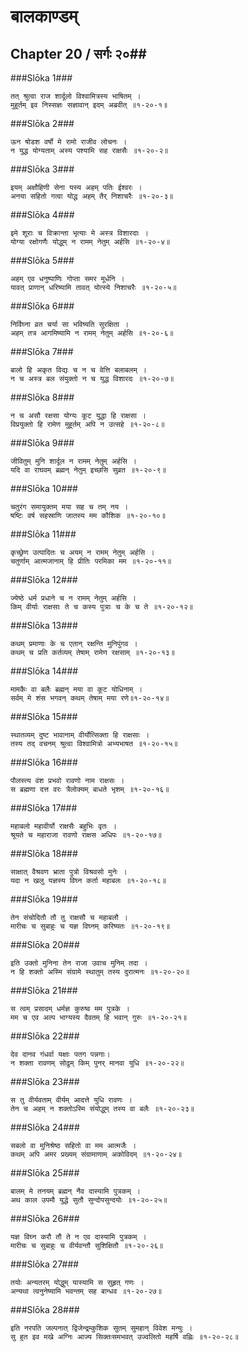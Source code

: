 बालकाण्डम्
===============================


## Chapter 20  / सर्गः २०##


###Slōka 1###


    तत् श्रुत्वा राज शार्दूलो विश्वामित्रस्य भाषितम् ।
    मुहूर्तम् इव निस्सज्ञः सज्ञावान् इदम् अब्रवीत् ॥१-२०-१॥


###Slōka 2###


    ऊन षोडश वर्षो मे रामो राजीव लोचनः ।
    न युद्ध योग्यताम् अस्य पश्यामि सह राक्षसैः ॥१-२०-२॥


###Slōka 3###


    इयम् अक्षौहिणी सेना यस्य अहम् पतिः ईश्वरः ।
    अनया सहितो गत्वा योद्ध अहम् तैर् निशाचरैः ॥१-२०-३॥


###Slōka 4###


    इमे शूराः च विक्रान्ता भृत्याः मे अस्त्र विशारदाः ।
    योग्या रक्षोगणैः योद्धुम् न रामम् नेतुम् अर्हसि ॥१-२०-४॥


###Slōka 5###


    अहम् एव धनुष्पाणिः गोप्ता समर मूर्धनि ।
    यावत् प्राणान् धरिष्यामि तावत् योत्स्ये निशाचरैः ॥१-२०-५॥


###Slōka 6###


    निर्विघ्ना व्रत चर्या सा भविष्यति सुरक्षिता ।
    अहम् तत्र आगमिष्यामि न रामम् नेतुम् अर्हसि ॥१-२०-६॥


###Slōka 7###


    बालो हि अकृत विद्यः च न च वेत्ति बलाबलम् ।
    न च अस्त्र बल संयुक्तो न च युद्ध विशारदः ॥१-२०-७॥


###Slōka 8###


    न च असौ रक्षसा योग्यः कूट युद्धा हि राक्षसा ।
    विप्रयुक्तो हि रामेण मुहूर्तम् अपि न उत्सहे ॥१-२०-८॥


###Slōka 9###


    जीवितुम् मुनि शार्दूल न रामम् नेतुम् अर्हसि ।
    यदि वा राघवम् ब्रह्मन् नेतुम् इच्छसि सुव्रत ॥१-२०-९॥


###Slōka 10###


    चतुरंग समायुक्तम् मया सह च तम् नय ।
    षष्टिः वर्ष सहस्राणि जातस्य मम कौशिक ॥१-२०-१०॥


###Slōka 11###


    कृच्छ्रेण उत्पादितः च अयम् न रामम् नेतुम् अर्हसि ।
    चतुर्णाम् आत्मजानाम् हि प्रीतिः परमिका मम ॥१-२०-११॥


###Slōka 12###


    ज्येष्ठे धर्म प्रधाने च न रामम् नेतुम् अर्हसि ।
    किम् वीर्याः राक्षसाः ते च कस्य पुत्राः च के च ते ॥१-२०-१२॥


###Slōka 13###


    कथम् प्रमाणाः के च एतान् रक्षन्ति मुनिपुंगव ।
    कथम् च प्रति कर्तव्यम् तेषाम् रामेण रक्षसाम् ॥१-२०-१३॥


###Slōka 14###


    मामकैः वा बलैः ब्रह्मन् मया वा कूट योधिनाम् ।
    सर्वम् मे शंस भगवन् कथम् तेषाम् मया रणे॥१-२०-१४॥


###Slōka 15###


    स्थातव्यम् दुष्ट भावानाम् वीर्योत्सिक्ता हि राक्षसाः ।
    तस्य तद् वचनम् श्रुत्वा विश्वामित्रो अभ्यभाषत ॥१-२०-१५॥


###Slōka 16###


    पौलस्त्य वंश प्रभवो रावणो नाम राक्षसः ।
    स ब्रह्मणा दत्त वरः त्रैलोक्यम् बाधते भृशम् ॥१-२०-१६॥


###Slōka 17###


    महाबलो महावीर्यो राक्षसैः बहुभिः वृतः ।
    श्रूयते च महाराजा रावणो राक्षस अधिपः ॥१-२०-१७॥


###Slōka 18###


    साक्षात् वैश्रवण भ्राता पुत्रो विश्रवसो मुनेः ।
    यदा न खलु यज्ञस्य विघ्न कर्ता महाबलः ॥१-२०-१८॥


###Slōka 19###


    तेन संचोदितौ तौ तु राक्षसौ च महाबलौ ।
    मारीचः च सुबाहुः च यज्ञ विघ्नम् करिष्यतः ॥१-२०-१९॥


###Slōka 20###


    इति उक्तो मुनिना तेन राजा उवाच मुनिम् तदा ।
    न हि शक्तो अस्मि संग्रामे स्थातुम् तस्य दुरात्मनः ॥१-२०-२०॥


###Slōka 21###


    स त्वम् प्रसादम् धर्मज्ञ कुरुष्व मम पुत्रके ।
    मम च एव अल्प भाग्यस्य दैवतम् हि भवान् गुरुः ॥१-२०-२१॥


###Slōka 22###


    देव दानव गंधर्वा यक्षाः पतग पन्नगाः।
    न शक्ता रावणम् सोढुम् किम् पुनर् मानवा युधि ॥१-२०-२२॥


###Slōka 23###


    स तु वीर्यवताम् वीर्यम् आदत्ते युधि रावणः ।
    तेन च अहम् न शक्तोऽस्मि संयोद्धुम् तस्य वा बलैः ॥१-२०-२३॥


###Slōka 24###


    सबलो वा मुनिश्रेष्ठ सहितो वा मम आत्मजैः ।
    कथम् अपि अमर प्रख्यम् संग्रामाणाम् अकोविदम् ॥१-२०-२४॥


###Slōka 25###


    बालम् मे तनयम् ब्रह्मन् नैव दास्यामि पुत्रकम् ।
    अथ काल उपमौ युद्धे सुतौ सुन्दोपसुन्दयोः ॥१-२०-२५॥


###Slōka 26###


    यज्ञ विघ्न करौ तौ ते न एव दास्यामि पुत्रकम् ।
    मारीचः च सुबाहुः च वीर्यवन्तौ सुशिक्षितौ ॥१-२०-२६॥


###Slōka 27###


    तयोः अन्यतरम् योद्धुम् यास्यामि स सुहृत् गणः ।
    अन्यथा त्वनुनेष्यामि भवन्तम् सह बान्धव ॥१-२०-२७॥


###Slōka 28###


    इति नरपति जल्पनात् द्विजेन्द्रम्कुशिक सुतम् सुमहान् विवेश मन्युः ।
    सु हुत इव मखे अग्निः आज्य सिक्तःसमभवत् उज्वलितो महर्षि वह्निः ॥१-२०-२८॥



